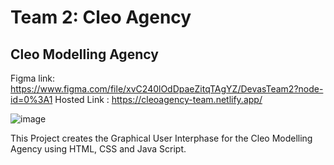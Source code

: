 # Team 2: Cleo Agency

## Cleo Modelling Agency

Figma link: https://www.figma.com/file/xvC240lOdDpaeZitqTAgYZ/DevasTeam2?node-id=0%3A1
Hosted Link : https://cleoagency-team.netlify.app/

![image](https://user-images.githubusercontent.com/49078266/138353936-cf0e2bcd-cad2-404e-85ae-b26e9cd63f21.png)

This Project creates the Graphical User Interphase for the Cleo Modelling Agency using HTML, CSS and Java Script. 

